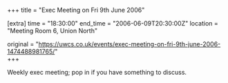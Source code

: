 +++
title = "Exec Meeting on Fri 9th June 2006"

[extra]
time = "18:30:00"
end_time = "2006-06-09T20:30:00Z"
location = "Meeting Room 6, Union North"

original = "https://uwcs.co.uk/events/exec-meeting-on-fri-9th-june-2006-1474488981765/"    
+++

Weekly exec meeting; pop in if you have something to discuss.

